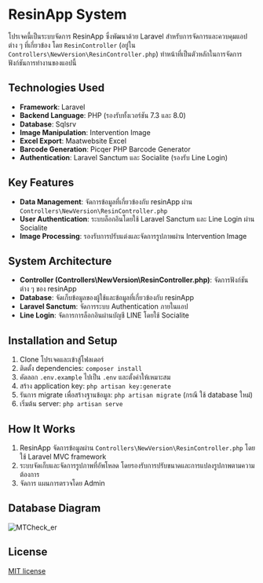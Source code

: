 # ResinApp System

โปรเจคนี้เป็นระบบจัดการ ResinApp ซึ่งพัฒนาด้วย Laravel สำหรับการจัดการและควบคุมแอปต่าง ๆ ที่เกี่ยวข้อง โดย `ResinController` (อยู่ใน `Controllers\NewVersion\ResinController.php`) ทำหน้าที่เป็นตัวหลักในการจัดการฟังก์ชันการทำงานของแอปนี้ 

## Technologies Used

- **Framework**: Laravel
- **Backend Language**: PHP (รองรับทั้งเวอร์ชัน 7.3 และ 8.0)
- **Database**: Sqlsrv 
- **Image Manipulation**: Intervention Image
- **Excel Export**: Maatwebsite Excel
- **Barcode Generation**: Picqer PHP Barcode Generator
- **Authentication**: Laravel Sanctum และ Socialite (รองรับ Line Login)

## Key Features

- **Data Management**: จัดการข้อมูลที่เกี่ยวข้องกับ resinApp ผ่าน `Controllers\NewVersion\ResinController.php`
- **User Authentication**: ระบบล็อกอินโดยใช้ Laravel Sanctum และ Line Login ผ่าน Socialite
- **Image Processing**: รองรับการปรับแต่งและจัดการรูปภาพผ่าน Intervention Image

## System Architecture

- **Controller (Controllers\NewVersion\ResinController.php)**: จัดการฟังก์ชันต่าง ๆ ของ resinApp
- **Database**: จัดเก็บข้อมูลของผู้ใช้และข้อมูลที่เกี่ยวข้องกับ resinApp
- **Laravel Sanctum**: จัดการระบบ Authentication ภายในแอป
- **Line Login**: จัดการการล็อกอินผ่านบัญชี LINE โดยใช้ Socialite

## Installation and Setup

1. Clone โปรเจคและเข้าสู่โฟลเดอร์ 
2. ติดตั้ง dependencies: `composer install`
3. คัดลอก `.env.example` ไปเป็น `.env` และตั้งค่าให้เหมาะสม
4. สร้าง application key: `php artisan key:generate`
5. รันการ migrate เพื่อสร้างฐานข้อมูล: `php artisan migrate` (กรณี ใช้ database ใหม่)
6. เริ่มต้น server: `php artisan serve`

## How It Works

1. ResinApp จัดการข้อมูลผ่าน `Controllers\NewVersion\ResinController.php` โดยใช้ Laravel MVC framework
2. ระบบจัดเก็บและจัดการรูปภาพที่อัพโหลด โดยรองรับการปรับขนาดและการแปลงรูปภาพตามความต้องการ
3. จัดการ แผนการตรวจโดย Admin

## Database Diagram
![MTCheck_er](https://github.com/user-attachments/assets/5db99742-8cd0-4033-a078-fbc51864631d)


## License

[MIT license](https://opensource.org/licenses/MIT)

